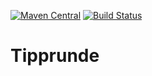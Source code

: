 [![Maven Central](http://maven-badges.herokuapp.com/maven-central/org.tipprunde/tipprunde/badge.svg)](http://search.maven.org/#search%7Cgav%7C1%7Cg%3A%22org.tipprunde%22%20AND%20a%3A%tipprunde%22) [![Build Status](https://www.aht-group.com/jenkins/buildStatus/icon?job=TIPPRUNDE)](https://www.aht-group.com/jenkins/job/TIPPRUNDE)


# Tipprunde
